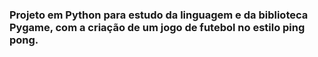 <h3>Projeto em Python para estudo da linguagem e da biblioteca Pygame, com a criação de um jogo de futebol no estilo ping pong.</h3>
